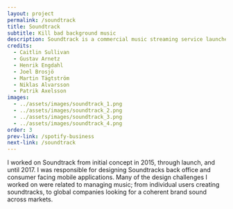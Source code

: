 ```yaml
---
layout: project
permalink: /soundtrack
title: Soundtrack
subtitle: Kill bad background music
description: Soundtrack is a commercial music streaming service launched in 2016, by Spotify-backed company, Soundtrack Your Brand. It’s a product built from the ground up to help brands grow their businesses through music. In addition, the unique licensing and compensation model makes sure artists and composers get paid accurately.
credits:
  - Caitlin Sullivan
  - Gustav Arnetz
  - Henrik Engdahl
  - Joel Brosjö
  - Martin Tägtström
  - Niklas Alvarsson
  - Patrik Axelsson
images:
  - ../assets/images/soundtrack_1.png
  - ../assets/images/soundtrack_2.png
  - ../assets/images/soundtrack_3.png
  - ../assets/images/soundtrack_4.png
order: 3
prev-link: /spotify-business
next-link: /soundtrack
---
```

I worked on Soundtrack from initial concept in 2015, through launch,  and until 2017. I was responsible for designing Soundtracks back office and  consumer facing mobile applications. Many of the design challenges I worked on were related to managing music; from individual users creating soundtracks, to global companies looking for a coherent brand sound across markets.

